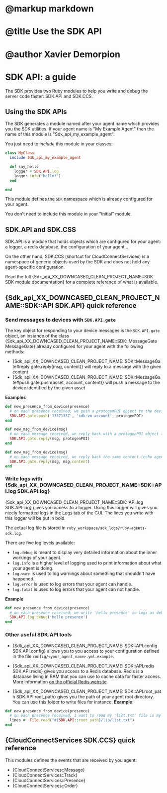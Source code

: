 # @markup markdown
# @title Use the SDK API
# @author Xavier Demorpion

# SDK API: a guide #

The SDK provides two Ruby modules to help you write and debug the server code faster: SDK.API and SDK.CCS.

## Using the SDK APIs ##
The SDK generates a module named after your agent name which provides you the SDK utilities. If your agent name is "My Example Agent" then the name of this module is "Sdk\_api\_my\_example\_agent".

You just need to *include* this module in your classes:

``` ruby
class MyClass
  include Sdk_api_my_example_agent

  def say_hello
    logger = SDK.API.log
    logger.info("hello!")
  end

end
```

This module defines the `SDK` namespace which is already configured for your agent.

You don't need to include this module in your "Initial" module.

## SDK.API and SDK.CSS ##

SDK.API is a module that holds objects which are configured for your agent: a logger, a redis database, the configuration of your agent...

On the other hand, SDK.CCS (shortcut for CloudConnectServices) is a namespace of generic objects used by the SDK and does not hold any agent-specific configuration.

Read the full {Sdk_api_XX_DOWNCASED_CLEAN_PROJECT_NAME::SDK SDK module documentation} for a complete reference of what is available.

## {Sdk_api_XX_DOWNCASED_CLEAN_PROJECT_NAME::SDK::API SDK.API} quick reference ##

### Send messages to devices with `SDK.API.gate` ###

The key object for responding to your device messages is the `SDK.API.gate` object, an instance of the class {Sdk_api_XX_DOWNCASED_CLEAN_PROJECT_NAME::SDK::MessageGate MessageGate} already configured for your agent with the following methods:

- {Sdk_api_XX_DOWNCASED_CLEAN_PROJECT_NAME::SDK::MessageGate#reply gate.reply(msg, content)} will reply to a message with the given content
- {Sdk_api_XX_DOWNCASED_CLEAN_PROJECT_NAME::SDK::MessageGate#push gate.push(asset, account, content)} will push a message to the device identified by the given asset

**Examples**

``` ruby
def new_presence_from_device(presence)
  # on each presence received, we push a protogenPOI object to the device.
  SDK.API.gate.push('13371337', 'sdk-vm-account', protogenPOI)
end
```

``` ruby
def new_msg_from_device(msg)
  # on each message received, we reply back with a protogenPOI object to the device.
  SDK.API.gate.reply(msg, protogenPOI)
end
```

``` ruby
def new_msg_from_device(msg)
  # on each message received, we reply back the same content (echo agent)
  SDK.API.gate.reply(msg, msg.content)
end
```

### Write logs with {Sdk_api_XX_DOWNCASED_CLEAN_PROJECT_NAME::SDK::API.log SDK.API.log} ###

{Sdk_api_XX_DOWNCASED_CLEAN_PROJECT_NAME::SDK::API.log SDK.API.log} gives you access to a logger. Using this logger will gives you nicely formatted logs in the [Logs](http://0.0.0.0:5000/logSdkAgentsPunk#endlog) tab of the GUI. The lines you write with this logger will be put in bold.

The actual log file is stored in `ruby_workspace/sdk_logs/ruby-agents-sdk.log`.

There are five log levels available:

- `log.debug` is meant to display very detailed information about the inner workings of your agent.
- `log.info` is a higher level of logging used to print information about what your agent is doing.
- `log.warn` is used to log warnings about something that shouldn't have happened.
- `log.error` is used to log errors that your agent can handle.
- `log.fatal` is used to log errors that your agent can not handle.

**Example**

``` ruby
def new_presence_from_device(presence)
  # on each presence received, we write 'hello presence' in logs as debug
  SDK.API.log.debug('hello presence')
end
```

### Other useful SDK.API tools ###

- {Sdk_api_XX_DOWNCASED_CLEAN_PROJECT_NAME::SDK::API.config SDK.API.config} allows you to you access to your configuration defined in the file `config/<your_agent_name>.yml.example`.

- {Sdk_api_XX_DOWNCASED_CLEAN_PROJECT_NAME::SDK::API.redis SDK.API.redis} gives you access to a Redis database. Redis is a database living in RAM that you can use to cache data for faster access. More information [on the official Redis website](http://redis.io/).

- {Sdk_api_XX_DOWNCASED_CLEAN_PROJECT_NAME::SDK::API.root_path SDK.API.root_path} gives you the path of your agent root directory. You can use this folder to write files for instance. **Example:**

``` ruby
def new_presence_from_device(presence)
  # on each presence received, I want to read my 'list.txt' file in my folder lib
  lines =  File.read("#{SDK.API::root_path}/lib/list.txt")
end
```

## {CloudConnectServices SDK.CCS} quick reference ##

This modules defines the events that are received by you agent:

- {CloudConnectServices::Message}
- {CloudConnectServices::Track}
- {CloudConnectServices::Presence}
- {CloudConnectServices::Order}
